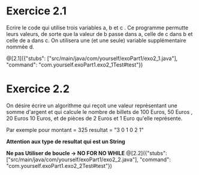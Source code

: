 # Exercice 2.1
Ecrire le code qui utilise  trois variables a, b et c .
Ce programme permutte leurs valeurs, de sorte que la valeur de b passe 
dans a, celle de c dans b et celle de a dans c. 
On utilisera une (et une seule) variable supplémentaire nommée d.


@[2.1]({"stubs": ["src/main/java/com/yourself/exoPart1/exo2_1.java"], "command": "com.yourself.exoPart1.exo2_1Test#test"})

# Exercice 2.2
On désire écrire un algorithme qui reçoit une 
valeur représentant une somme d'argent et qui calcule le nombre de billets de 100 Euros, 50 Euros , 20 Euros  10 Euros, et de pièces de 2 Euros et 1 Euro qu'elle représente.


Par exemple pour montant  = 325 
resultat = "3 0 1 0 2 1"

**Attention aux type de resultat qui est un String**

**Ne pas Utiliser de boucle -> NO FOR NO WHILE**
@[2.2]({"stubs": ["src/main/java/com/yourself/exoPart1/exo2_2.java"], "command": "com.yourself.exoPart1.exo2_2Test#test"})
